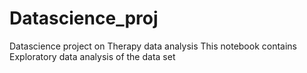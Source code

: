 # Datascience_proj
Datascience project on Therapy data analysis
This notebook contains Exploratory data analysis of the data set 
